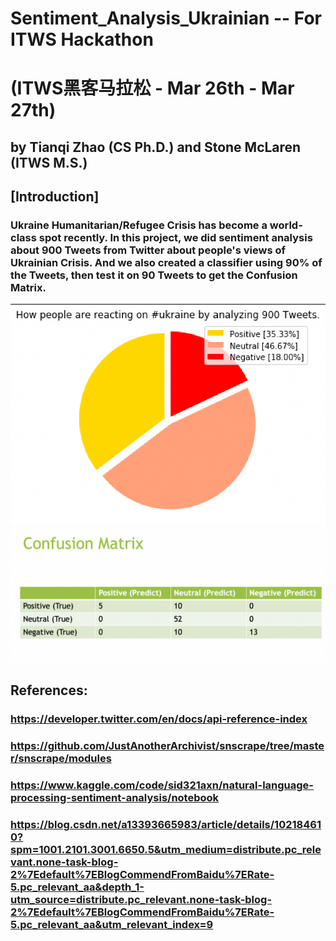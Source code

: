 # Sentiment_Analysis_Ukrainian -- For ITWS Hackathon 
# (ITWS黑客马拉松 - Mar 26th - Mar 27th)
## by Tianqi Zhao (CS Ph.D.) and Stone McLaren (ITWS M.S.)
## [Introduction]
### Ukraine Humanitarian/Refugee Crisis has become a world-class spot recently. In this project, we did sentiment analysis about 900 Tweets from Twitter about people's views of Ukrainian Crisis. And we also created a classifier using 90% of the Tweets, then test it on 90 Tweets to get the Confusion Matrix.
![Image text](https://github.com/ITWS-Hackathon/Sentiment_Analysis_Ukrainian/blob/main/visualization/pie%20chart.png)
![Image text](https://github.com/ITWS-Hackathon/Sentiment_Analysis_Ukrainian/blob/main/visualization/confision%20matrix.png)
## References:
### https://developer.twitter.com/en/docs/api-reference-index
### https://github.com/JustAnotherArchivist/snscrape/tree/master/snscrape/modules
### https://www.kaggle.com/code/sid321axn/natural-language-processing-sentiment-analysis/notebook
### https://blog.csdn.net/a13393665983/article/details/102184610?spm=1001.2101.3001.6650.5&utm_medium=distribute.pc_relevant.none-task-blog-2%7Edefault%7EBlogCommendFromBaidu%7ERate-5.pc_relevant_aa&depth_1-utm_source=distribute.pc_relevant.none-task-blog-2%7Edefault%7EBlogCommendFromBaidu%7ERate-5.pc_relevant_aa&utm_relevant_index=9

